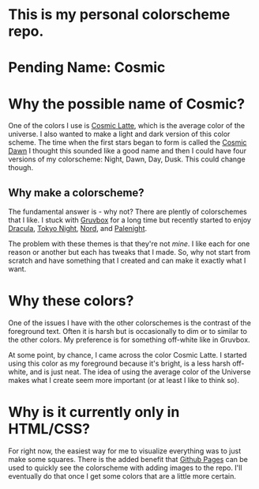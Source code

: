 # This is my personal colorscheme repo.
# Pending Name: Cosmic

# Why the possible name of Cosmic?

One of the colors I use is [Cosmic Latte](https://en.wikipedia.org/wiki/Cosmic_latte "Wikipedia entry for cosmic latte."), which is the average color of the universe. I also wanted to make a light and dark version of this color scheme. The time when the first stars began to form is called the [Cosmic Dawn](https://phys.org/news/2021-09-cosmic-dawn-astronomy-greatest.html "Cosmic Dawn article from the phys.org.") I thought this sounded like a good name and then I could have four versions of my colorscheme: Night, Dawn, Day, Dusk. This could change though.

## Why make a colorscheme?

The fundamental answer is - why not? There are plently of colorschemes that I like. I stuck with [Gruvbox](https://github.com/morhetz/gruvbox "Gruvbox theme by morhetz") for a long time but recently started to enjoy [Dracula](https://github.com/dracula/dracula-theme "Dracula theme by zenorocha"), [Tokyo Night](https://github.com/enkia/tokyo-night-vscode-theme "Tokyo Night theme by enkia"), [Nord](https://github.com/arcticicestudio/nord "Nord theme by arcticicestudio"), and [Palenight](https://github.com/equinusocio/material-theme "Palenight theme by equinusocio").

The problem with these themes is that they're not *mine*. I like each for one reason or another but each has tweaks that I made. So, why not start from scratch and have something that I created and can make it exactly what I want.

# Why these colors?

One of the issues I have with the other colorschemes is the contrast of the foreground text. Often it is harsh but is occasionally to dim or to similar to the other colors. My preference is for something off-white like in Gruvbox.

At some point, by chance, I came across the color Cosmic Latte. I started using this color as my foreground because it's bright, is a less harsh off-white, and is just neat. The idea of using the average color of the Universe makes what I create seem more important (or at least I like to think so).

# Why is it currently only in HTML/CSS?

For right now, the easiest way for me to visualize everything was to just make some squares. There is the added benefit that [Github Pages](https://coolhwhipmike.github.io/colorscheme/ "A temporary preview of my colorscheme.") can be used to quickly see the colorscheme with adding images to the repo. I'll eventually do that once I get some colors that are a little more certain.